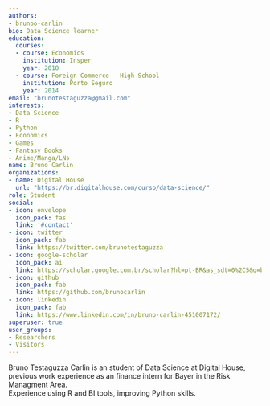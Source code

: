 ```yaml
---
authors:
- brunoo-carlin
bio: Data Science learner
education:
  courses:
  - course: Economics
    institution: Insper
    year: 2018
  - course: Foreign Commerce - High School
    institution: Porto Seguro
    year: 2014
email: "brunotestaguzza@gmail.com"
interests:
- Data Science
- R
- Python
- Economics
- Games
- Fantasy Books
- Anime/Manga/LNs
name: Bruno Carlin
organizations:
- name: Digital House
  url: "https://br.digitalhouse.com/curso/data-science/"
role: Student
social:
- icon: envelope
  icon_pack: fas
  link: '#contact'
- icon: twitter
  icon_pack: fab
  link: https://twitter.com/brunotestaguzza
- icon: google-scholar
  icon_pack: ai
  link: https://scholar.google.com.br/scholar?hl=pt-BR&as_sdt=0%2C5&q=bruno+testaguzza+carlin+&btnG=
- icon: github
  icon_pack: fab
  link: https://github.com/brunocarlin
- icon: linkedin
  icon_pack: fab
  link: https://www.linkedin.com/in/bruno-carlin-451007172/
superuser: true
user_groups:
- Researchers
- Visitors
---
```

Bruno Testaguzza Carlin is an student of Data Science at Digital House, previous work experience as an finance intern for Bayer in the Risk Managment Area.  
Experience using R and BI tools, improving Python skills.
